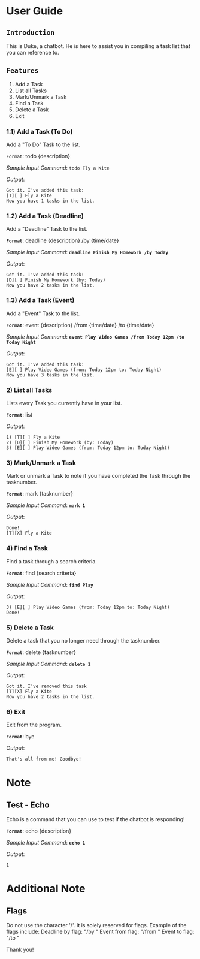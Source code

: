 # User Guide

## `Introduction`

This is Duke, a chatbot. He is here to assist you in compiling a task list that you can reference to.

## `Features` 

1) Add a Task  
2) List all Tasks  
3) Mark/Unmark a Task  
4) Find a Task  
5) Delete a Task  
6) Exit  

### 1.1) Add a Task (To Do)

Add a "To Do" Task to the list. 

`Format`: todo {description} 

*Sample Input Command*: `todo Fly a Kite`

*Output*:
```
Got it. I've added this task:
[T][ ] Fly a Kite
Now you have 1 tasks in the list.
```

### 1.2) Add a Task (Deadline)

Add a "Deadline" Task to the list.

**`Format`**: deadline {description} /by {time/date}

*Sample Input Command*: **`deadline Finish My Homework /by Today`**

*Output*:
```
Got it. I've added this task:
[D][ ] Finish My Homework (by: Today)
Now you have 2 tasks in the list.
```

### 1.3) Add a Task (Event)

Add a "Event" Task to the list.

**`Format`**: event {description} /from {time/date} /to {time/date}

*Sample Input Command*: **`event Play Video Games /from Today 12pm /to Today Night`**

*Output*:
```
Got it. I've added this task:
[E][ ] Play Video Games (from: Today 12pm to: Today Night)
Now you have 3 tasks in the list.
```

### 2) List all Tasks

Lists every Task you currently have in your list.

**`Format`**: list

*Output*:
```
1) [T][ ] Fly a Kite
2) [D][ ] Finish My Homework (by: Today)
3) [E][ ] Play Video Games (from: Today 12pm to: Today Night)
```

### 3) Mark/Unmark a Task

Mark or unmark a Task to note if you have completed the Task through the tasknumber.

**`Format`**: mark {tasknumber}

*Sample Input Command*: **`mark 1`**

*Output*:
```
Done!
[T][X] Fly a Kite
```

### 4) Find a Task

Find a task through a search criteria.

**`Format`**: find {search criteria}

*Sample Input Command*: **`find Play`**

*Output*:
```
3) [E][ ] Play Video Games (from: Today 12pm to: Today Night)
Done!
```

### 5) Delete a Task

Delete a task that you no longer need through the tasknumber.

**`Format`**: delete {tasknumber}

*Sample Input Command*: **`delete 1`**

*Output*:
```
Got it. I've removed this task
[T][X] Fly a Kite
Now you have 2 tasks in the list.
```

### 6) Exit

Exit from the program.

**`Format`**: bye

*Output*:
```
That's all from me! Goodbye!
```

# Note

## Test - Echo

Echo is a command that you can use to test if the chatbot is responding!

**`Format`**: echo {description}

*Sample Input Command*: **`echo 1`**

*Output*:
```
1
```
# Additional Note

## Flags

Do not use the character '/'. It is solely reserved for flags.
Example of the flags include:
Deadline by flag: "/by "
Event from flag: "/from "
Event to flag: "/to "

Thank you!
